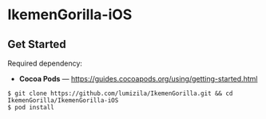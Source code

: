 # IkemenGorilla-iOS





## Get Started

Required dependency:

- **Cocoa Pods** — https://guides.cocoapods.org/using/getting-started.html



```
$ git clone https://github.com/lumizila/IkemenGorilla.git && cd IkemenGorilla/IkemenGorilla-iOS
$ pod install
```

